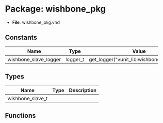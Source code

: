 # Package: wishbone_pkg

- **File**: wishbone_pkg.vhd
## Constants

| Name                  | Type     | Value                                       | Description |
| --------------------- | -------- | ------------------------------------------- | ----------- |
| wishbone_slave_logger | logger_t |  get_logger("vunit_lib:wishbone_slave_pkg") |             |
## Types

| Name             | Type | Description |
| ---------------- | ---- | ----------- |
| wishbone_slave_t |      |             |
## Functions
